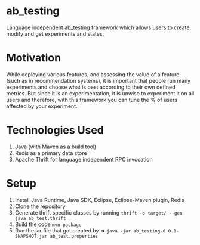 # ab_testing 

Language independent ab_testing framework which allows users to create, modify and get experiments and states.

# Motivation 
While deploying various features, and assessing the value of a feature (such as in recommendation systems), it is important that people run many experiments and choose what is best according to their own defined metrics. But since it is an experimentation, it is unwise to experiment it on all users and therefore, with this framework you can tune the % of users affected by your experiment. 

# Technologies Used
1. Java (with Maven as a build tool)
2. Redis as a primary data store
3. Apache Thrift for language independent RPC invocation

# Setup
1. Install Java Runtime, Java SDK, Eclipse, Eclipse-Maven plugin, Redis
2. Clone the repository
3. Generate thrift specific classes by running ```thrift -o target/ --gen java ab_test.thrift``` 
4. Build the code ```mvn package```
5. Run the jar file that got created by => ```java -jar ab_testing-0.0.1-SNAPSHOT.jar ab_test.properties```
